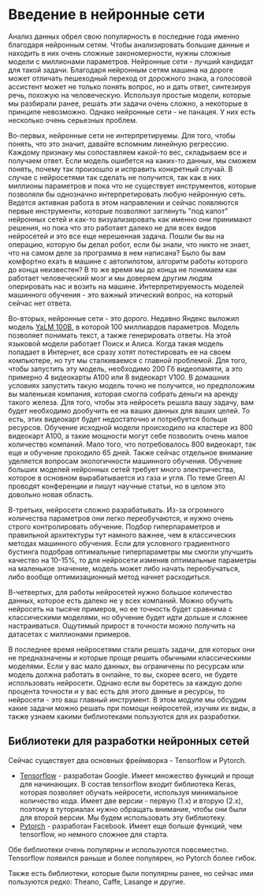 # Введение в нейронные сети

Анализ данных обрел свою популярность в последние года именно благодаря нейронным сетям. Чтобы анализировать большие данные и находить в них очень сложные закономерности, нужны сложные модели с миллионами параметров. Нейронные сети - лучший кандидат для такой задачи. Благодаря нейронным сетям машина на дороге может отличать пешеходный переход от дорожного знака, а голосовой ассистент может не только понять вопрос, но и дать ответ, синтезируя речь, похожую на человеческую. Используя простые модели, которые мы разбирали ранее, решать эти задачи очень сложно, а некоторые в принципе невозможно. Однако нейронные сети - не панацея. У них есть несколько очень серьезных проблем.

Во-первых, нейронные сети не интерпретируемы. Для того, чтобы понять, что это значит, давайте вспомним линейную регрессию. Каждому признаку мы сопоставляем какой-то вес, складываем все и получаем ответ. Если модель ошибется на каких-то данных, мы сможем понять, почему так произошло и исправить конкретный случай. В случае с нейросетями так сделать не получится, так как в них миллионы параметров и пока что не существует инструментов, которые позволяли бы однозначно интерпретировать любую нейронную сеть. Ведется активная работа в этом направлении и сейчас появляются первые инструменты, которые позволяют заглянуть "под капот" нейронных сетей и как-то визуализировать как именно они принимают решения, но пока что это работает далеко не для всех видов нейросетей и это все еще нерешенная задача. Пошли бы вы на операцию, которую бы делал робот, если бы знали, что никто не знает, что на самом деле за программа в нем написана? Было бы вам комфортно ехать в машине с автопилотом, алгоритм работы которого до конца неизвестен? В то же время мы до конца не понимаем как работает человеческий мозг и мы доверяем другим людям оперировать нас и возить на машине. Интерпретируемость моделей машинного обучения - это важный этический вопрос, на который сейчас нет ответа.

Во-вторых, нейронные сети - это дорого. Недавно Яндекс выложил модель [YaLM 100B](https://habr.com/ru/company/yandex/blog/672396/), в которой 100 миллиардов параметров. Модель позволяет понимать текст, а также генерировать ответы. На этой языковой модели работает Поиск и Алиса. Когда такая модель попадает в Интернет, все сразу хотят потестировать ее на своем компьютере, но тут мы сталкиваемся с главной проблемой. Для того, чтобы запустить эту модель, необходимо 200 Гб видеопамяти, а это примерно 4 видеокарты A100 или 8 видеокарт V100. В домашних условиях запустить такую модель точно не получится, но предположим вы маленькая компания, которая смогла собрать деньги на аренду такого железа. Для того, чтобы эта нейросеть решала вашу задачу, вам будет необходимо дообучить ее на ваших данных для ваших целей. То есть, этих видеокарт будет недостаточно и потребуется больше ресурсов. Обучение исходной модели происходило на кластере из 800 видеокарт A100, а такие мощности могут себе позволить очень малое количество компаний. Мало того, что потребовалось 800 видеокарт, так еще и обучение проходило 65 дней. Также сейчас отдельное внимание уделяется вопросам экологичности машинного обучения. Обучение больших моделей нейронных сетей требует много электричества, которое в основном вырабатывается из газа и угля. По теме Green AI проводят конференции и пишут научные статьи, но в целом это довольно новая область.

В-третьих, нейросети сложно разрабатывать. Из-за огромного количества параметров они легко переобучаются, и нужно очень строго контролировать обучение. Подбор гиперпараметров и правильной архитектуры тут намного важнее, чем в классических методах машинного обучения. Если для условного градиентного бустинга подобрав оптимальные гиперпараметры мы смогли улучшить качество на 10-15%, то для нейросети изменив оптимальные параметры на маленькое значение, модель может либо начать переобучаться, либо вообще оптимизационный метод начнет расходиться.

В-четвертых, для работы нейросетей нужно большое количество данных, которое есть далеко не у всех компаний. Можно обучить нейросеть на тысяче примеров, но ее точность будет сравнима с классическими моделями, но обучение будет идти дольше и сложнее настраиваться. Ощутимый прирост в точности можно получить на датасетах с миллионами примеров.

В последнее время нейросетями стали решать задачи, для которых они не предназначены и которые проще решить обычными классическими моделями. Если у вас мало данных, вы ограничены по ресурсам или модель должна работать в онлайне, то вы, скорее всего, не будете использовать нейросети. Однако если вы боретесь за каждую долю процента точности и у вас есть для этого данные и ресурсы, то нейросети - это ваш главный инструмент. В этом модуле мы обсудим какие задачи можно решать при помощи нейросетей, изучим их виды, а также узнаем какими библиотеками пользуются для их разработки.

## Библиотеки для разработки нейронных сетей

Сейчас существует два основных фреймворка - Tensorflow и Pytorch.

- [Tensorflow](https://github.com/tensorflow/tensorflow) - разработан Google. Имеет множество функций и проще для начинающих. В состав tensorflow входит библиотека Keras, которая позволяет обучать нейросети, используя минимальное количество кода. Имеет две версии - первую (1.x) и вторую (2.x), поэтому в туториалах нужно обращать внимание, чтобы они были для второй версии. Мы будем использовать эту библиотеку.
- [Pytorch](https://github.com/pytorch/pytorch) - разработан Facebook. Имеет еще больше функций, чем tensorflow, но немного сложнее для старта.

Обе библиотеки очень популярны и используются повсеместно. Tensorflow появился раньше и более популярен, но Pytorch более гибок.

Также есть библиотеки, которые были популярны ранее, но сейчас ими пользуются редко: Theano, Caffe, Lasange и другие.
